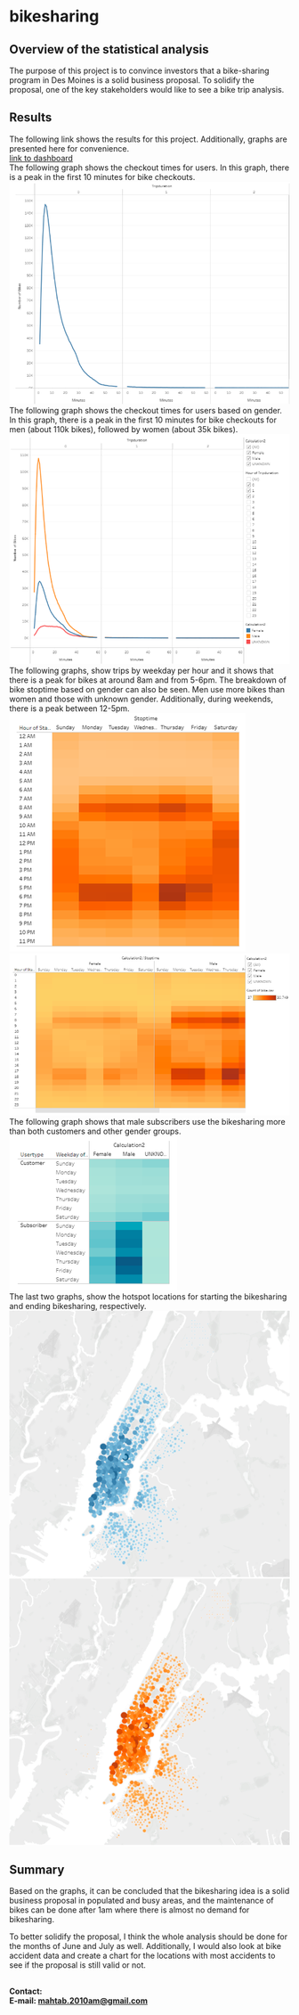 # bikesharing
## Overview of the statistical analysis
The purpose of this project is to convince investors that a bike-sharing program in Des Moines is a solid business proposal. To solidify the proposal, one of the key stakeholders would like to see a bike trip analysis.
## Results
The following link shows the results for this project. Additionally, graphs are presented here for convenience.  
[link to dashboard](https://public.tableau.com/app/profile/mahtab6487/viz/Bikesharing_16324278188960/Story1?publish=yes)  
The following graph shows the checkout times for users. In this graph, there is a peak in the first 10 minutes for bike checkouts. 
![img1](https://github.com/amirimah/bikesharing/blob/main/checkout_times_for_users.png?raw=true)  
The following graph shows the checkout times for users based on gender. In this graph, there is a peak in the first 10 minutes for bike checkouts for men (about 110k bikes), followed by women (about 35k bikes).     
![img2](https://github.com/amirimah/bikesharing/blob/main/checkout_times_by_gender.png?raw=true)  
The following graphs, show trips by weekday per hour and it shows that there is a peak for bikes at around 8am and from 5-6pm. The breakdown of bike stoptime based on gender can also be seen. Men use more bikes than women and those with unknown gender. Additionally, during weekends, there is a peak between 12-5pm.  
![img3](https://github.com/amirimah/bikesharing/blob/main/Trips_by_weekday_per_hour.png?raw=true)   
![img4](https://github.com/amirimah/bikesharing/blob/main/Trips_by_gender.png?raw=true)  
The following graph shows that male subscribers use the bikesharing more than both customers and other gender groups.  
![img5](https://github.com/amirimah/bikesharing/blob/main/User_trips_by_gender.png?raw=true)   
The last two graphs, show the hotspot locations for starting the bikesharing and ending bikesharing, respectively.  
![img6](https://github.com/amirimah/bikesharing/blob/main/top_starting_locations.png?raw=true) 
![img7](https://github.com/amirimah/bikesharing/blob/main/top_ending_locations.png?raw=true)  
## Summary 
Based on the graphs, it can be concluded that the bikesharing idea is a solid business proposal in populated and busy areas, and the maintenance of bikes can be done after 1am where there is almost no demand for bikesharing.  
  
To better solidify the proposal, I think the whole analysis should be done for the months of June and July as well. Additionally, I would also look at bike accident data and create a chart for the locations with most accidents to see if the proposal is still valid or not.  

## 
**Contact:**  
**E-mail: mahtab.2010am@gmail.com**
